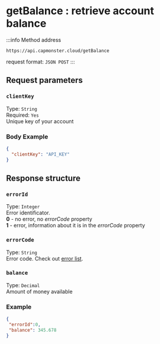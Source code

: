 ﻿---
sidebar_position: 3
sidebar_label: getBalance
---

# getBalance : retrieve account balance

:::info Method address
```http
https://api.capmonster.cloud/getBalance
```

request format: `JSON POST`
:::


## Request parameters

### `clientKey`
Type: `String` <br />
Required: `Yes`<br />
Unique key of your account

### Body Example

```json
{
  "clientKey": "API_KEY"
}
```

## Response structure

### `errorId`
Type: `Integer` <br />
Error identificator.<br />**0** - no error, no *errorCode* property<br />**1** - error, information about it is in the *errorCode* property

### `errorCode`
Type: `String` <br />
Error code. Check out [error list](../api-errors.md).

### `balance`
Type: `Decimal` <br />
Amount of money available


### Example

```json
{
 "errorId":0,
 "balance": 345.678
}
```
